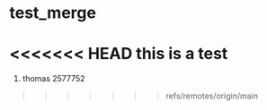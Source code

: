 # test_merge
<<<<<<< HEAD
this is a test
=======
1. thomas 2577752
>>>>>>> refs/remotes/origin/main
